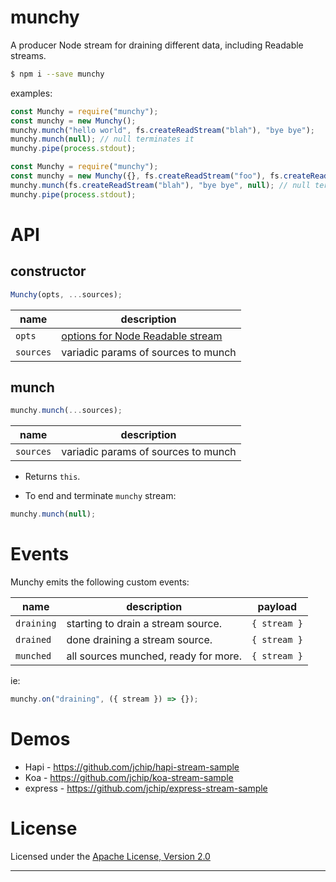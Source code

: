 # munchy

A producer Node stream for draining different data, including Readable streams.

```bash
$ npm i --save munchy
```

examples:

```js
const Munchy = require("munchy");
const munchy = new Munchy();
munchy.munch("hello world", fs.createReadStream("blah"), "bye bye");
munchy.munch(null); // null terminates it
munchy.pipe(process.stdout);
```

```js
const Munchy = require("munchy");
const munchy = new Munchy({}, fs.createReadStream("foo"), fs.createReadStream("bar"));
munchy.munch(fs.createReadStream("blah"), "bye bye", null); // null terminates it
munchy.pipe(process.stdout);
```

# API

## constructor

```js
Munchy(opts, ...sources);
```

| name      | description                         |
| --------- | ----------------------------------- |
| `opts`    | [options for Node Readable stream]  |
| `sources` | variadic params of sources to munch |

## munch

```js
munchy.munch(...sources);
```

| name      | description                         |
| --------- | ----------------------------------- |
| `sources` | variadic params of sources to munch |

- Returns `this`.

- To end and terminate `munchy` stream:

```js
munchy.munch(null);
```

# Events

Munchy emits the following custom events:

| name       | description                          | payload      |
| ---------- | ------------------------------------ | ------------ |
| `draining` | starting to drain a stream source.   | `{ stream }` |
| `drained`  | done draining a stream source.       | `{ stream }` |
| `munched`  | all sources munched, ready for more. | `{ stream }` |

ie:

```js
munchy.on("draining", ({ stream }) => {});
```

# Demos

- Hapi - <https://github.com/jchip/hapi-stream-sample>
- Koa - <https://github.com/jchip/koa-stream-sample>
- express - <https://github.com/jchip/express-stream-sample>

# License

Licensed under the [Apache License, Version 2.0](https://www.apache.org/licenses/LICENSE-2.0)

---

[options for node readable stream]: https://nodejs.org/api/stream.html#stream_new_stream_readable_options

